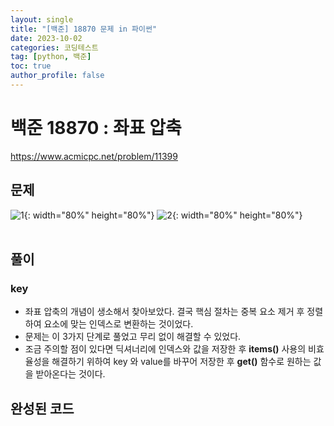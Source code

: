 ```yaml
---
layout: single
title: "[백준] 18870 문제 in 파이썬"
date: 2023-10-02
categories: 코딩테스트
tag: [python, 백준]
toc: true
author_profile: false
---
```


# 백준 18870 : 좌표 압축

<a href="https://www.acmicpc.net/problem/18870">https://www.acmicpc.net/problem/11399</a>

## 문제

![1](/images/baekjoon/0918/18870/1.jpg){: width="80%" height="80%"}
![2](/images/baekjoon/0918/18870/2.jpg){: width="80%" height="80%"}
<br><br>

## 풀이

### key

- 좌표 압축의 개념이 생소해서 찾아보았다. 결국 핵심 절차는 중복 요소 제거 후 정렬하여 요소에 맞는 인덱스로 변환하는 것이었다.
- 문제는 이 3가지 단계로 풀었고 무리 없이 해결할 수 있었다.
- 조금 주의할 점이 있다면 딕셔너리에 인덱스와 값을 저장한 후 **items()** 사용의 비효율성을 해결하기 위하여 key 와 value를 바꾸어 저장한 후 **get()** 함수로 원하는 값을 받아온다는 것이다.

## 완성된 코드

<script src="https://gist.github.com/BEANyyy/609a448a9b9d2e5ea8553b8b3e30105e.js"></script>
